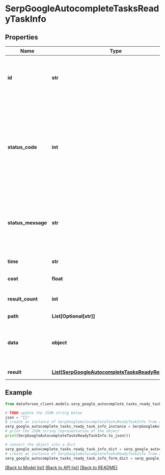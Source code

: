 # SerpGoogleAutocompleteTasksReadyTaskInfo


## Properties

Name | Type | Description | Notes
------------ | ------------- | ------------- | -------------
**id** | **str** | task identifier unique task identifier in our system in the UUID format | [optional] 
**status_code** | **int** | status code of the task generated by DataForSEO, can be within the following range: 10000-60000 you can find the full list of the response codes here | [optional] 
**status_message** | **str** | informational message of the task you can find the full list of general informational messages here | [optional] 
**time** | **str** | execution time, seconds | [optional] 
**cost** | **float** | total tasks cost, USD | [optional] 
**result_count** | **int** | number of elements in the result array | [optional] 
**path** | **List[Optional[str]]** | URL path | [optional] 
**data** | **object** | contains the same parameters that you specified in the POST request | [optional] 
**result** | [**List[SerpGoogleAutocompleteTasksReadyResultInfo]**](SerpGoogleAutocompleteTasksReadyResultInfo.md) | array of results | [optional] 

## Example

```python
from dataforseo_client.models.serp_google_autocomplete_tasks_ready_task_info import SerpGoogleAutocompleteTasksReadyTaskInfo

# TODO update the JSON string below
json = "{}"
# create an instance of SerpGoogleAutocompleteTasksReadyTaskInfo from a JSON string
serp_google_autocomplete_tasks_ready_task_info_instance = SerpGoogleAutocompleteTasksReadyTaskInfo.from_json(json)
# print the JSON string representation of the object
print(SerpGoogleAutocompleteTasksReadyTaskInfo.to_json())

# convert the object into a dict
serp_google_autocomplete_tasks_ready_task_info_dict = serp_google_autocomplete_tasks_ready_task_info_instance.to_dict()
# create an instance of SerpGoogleAutocompleteTasksReadyTaskInfo from a dict
serp_google_autocomplete_tasks_ready_task_info_form_dict = serp_google_autocomplete_tasks_ready_task_info.from_dict(serp_google_autocomplete_tasks_ready_task_info_dict)
```
[[Back to Model list]](../README.md#documentation-for-models) [[Back to API list]](../README.md#documentation-for-api-endpoints) [[Back to README]](../README.md)


